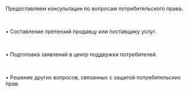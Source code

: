 Предоставляем консультации по вопросам потребительского права.

<br/>

• Составление претензий продавцу или поставщику услуг.

<br/>

• Подготовка заявлений в центр поддержки потребителей.

<br/>

• Решение других вопросов, связанных с защитой потребительских прав.
